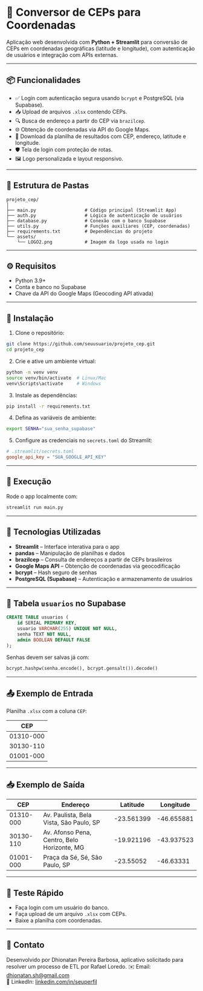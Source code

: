 # 📍 Conversor de CEPs para Coordenadas

Aplicação web desenvolvida com **Python + Streamlit** para conversão de CEPs em coordenadas geográficas (latitude e longitude), com autenticação de usuários e integração com APIs externas.

---

## 📦 Funcionalidades

- ✅ Login com autenticação segura usando `bcrypt` e PostgreSQL (via Supabase).
- 📥 Upload de arquivos `.xlsx` contendo CEPs.
- 🔍 Busca de endereço a partir do CEP via `brazilcep`.
- 🌐 Obtenção de coordenadas via API do Google Maps.
- 🧾 Download da planilha de resultados com CEP, endereço, latitude e longitude.
- 🛡️ Tela de login com proteção de rotas.
- 🖼️ Logo personalizada e layout responsivo.

---

## 📁 Estrutura de Pastas

```
projeto_cep/
│
├── main.py                  # Código principal (Streamlit App)
├── auth.py                  # Lógica de autenticação de usuários
├── database.py              # Conexão com o banco Supabase
├── utils.py                 # Funções auxiliares (CEP, coordenadas)
├── requirements.txt         # Dependências do projeto
└── assets/
    └── LOGO2.png            # Imagem da logo usada no login
```

---

## ⚙️ Requisitos

- Python 3.9+
- Conta e banco no Supabase
- Chave da API do Google Maps (Geocoding API ativada)

---

## 📌 Instalação

1. Clone o repositório:
```bash
git clone https://github.com/seuusuario/projeto_cep.git
cd projeto_cep
```

2. Crie e ative um ambiente virtual:
```bash
python -m venv venv
source venv/bin/activate  # Linux/Mac
venv\Scripts\activate     # Windows
```

3. Instale as dependências:
```bash
pip install -r requirements.txt
```

4. Defina as variáveis de ambiente:
```bash
export SENHA="sua_senha_supabase"
```

5. Configure as credenciais no `secrets.toml` do Streamlit:
```toml
# .streamlit/secrets.toml
google_api_key = "SUA_GOOGLE_API_KEY"
```

---

## 🚀 Execução

Rode o app localmente com:

```bash
streamlit run main.py
```

---

## 🧠 Tecnologias Utilizadas

- **Streamlit** – Interface interativa para o app
- **pandas** – Manipulação de planilhas e dados
- **brazilcep** – Consulta de endereços a partir de CEPs brasileiros
- **Google Maps API** – Obtenção de coordenadas via geocodificação
- **bcrypt** – Hash seguro de senhas
- **PostgreSQL (Supabase)** – Autenticação e armazenamento de usuários

---

## 🔐 Tabela `usuarios` no Supabase

```sql
CREATE TABLE usuarios (
    id SERIAL PRIMARY KEY,
    usuario VARCHAR(255) UNIQUE NOT NULL,
    senha TEXT NOT NULL,
    admin BOOLEAN DEFAULT FALSE
);
```

Senhas devem ser salvas já com:

```python
bcrypt.hashpw(senha.encode(), bcrypt.gensalt()).decode()
```

---

## 📤 Exemplo de Entrada

Planilha `.xlsx` com a coluna `CEP`:

| CEP        |
|------------|
| 01310-000  |
| 30130-110  |
| 01001-000  |

---

## 📥 Exemplo de Saída

| CEP       | Endereço                                      | Latitude   | Longitude   |
|-----------|-----------------------------------------------|------------|-------------|
| 01310-000 | Av. Paulista, Bela Vista, São Paulo, SP       | -23.561399 | -46.655881  |
| 30130-110 | Av. Afonso Pena, Centro, Belo Horizonte, MG   | -19.921196 | -43.937523  |
| 01001-000 | Praça da Sé, Sé, São Paulo, SP                | -23.55052  | -46.63331   |

---

## 🧪 Teste Rápido

- Faça login com um usuário do banco.
- Faça upload de um arquivo `.xlsx` com CEPs.
- Baixe a planilha com coordenadas.

---

## 📮 Contato

Desenvolvido por Dhionatan Pereira Barbosa, aplicativo solicitado para resolver um processo de ETL por Rafael Loredo. 
✉️ Email: dhionatan.sh@gmail.com  
🔗 LinkedIn: [linkedin.com/in/seuperfil]([https://linkedin.com/in/seuperfil](https://www.linkedin.com/in/dhionatanbarbosa/))
